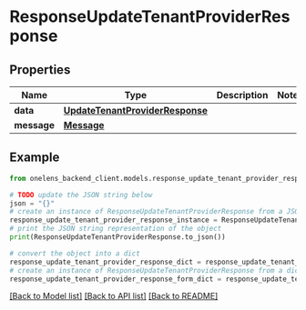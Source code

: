 # ResponseUpdateTenantProviderResponse


## Properties

Name | Type | Description | Notes
------------ | ------------- | ------------- | -------------
**data** | [**UpdateTenantProviderResponse**](UpdateTenantProviderResponse.md) |  | 
**message** | [**Message**](Message.md) |  | 

## Example

```python
from onelens_backend_client.models.response_update_tenant_provider_response import ResponseUpdateTenantProviderResponse

# TODO update the JSON string below
json = "{}"
# create an instance of ResponseUpdateTenantProviderResponse from a JSON string
response_update_tenant_provider_response_instance = ResponseUpdateTenantProviderResponse.from_json(json)
# print the JSON string representation of the object
print(ResponseUpdateTenantProviderResponse.to_json())

# convert the object into a dict
response_update_tenant_provider_response_dict = response_update_tenant_provider_response_instance.to_dict()
# create an instance of ResponseUpdateTenantProviderResponse from a dict
response_update_tenant_provider_response_form_dict = response_update_tenant_provider_response.from_dict(response_update_tenant_provider_response_dict)
```
[[Back to Model list]](../README.md#documentation-for-models) [[Back to API list]](../README.md#documentation-for-api-endpoints) [[Back to README]](../README.md)


